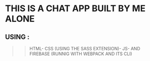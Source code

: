 # THIS IS A CHAT APP BUILT BY ME ALONE

## USING :

> > HTML-
> > CSS (USING THE SASS EXTENSION)-
> > JS-
> > AND FIREBASE (RUNNIG WITH WEBPACK AND ITS CLI)
